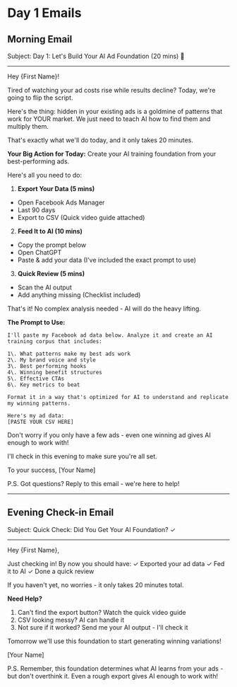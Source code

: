# Day 1 Emails

## Morning Email

Subject: Day 1: Let's Build Your AI Ad Foundation (20 mins) 🚀

--------------------------------------------------------------------------------

Hey {First Name}!

Tired of watching your ad costs rise while results decline? Today, we're going to flip the script.

Here's the thing: hidden in your existing ads is a goldmine of patterns that work for YOUR market. We just need to teach AI how to find them and multiply them.

That's exactly what we'll do today, and it only takes 20 minutes.

**Your Big Action for Today:** Create your AI training foundation from your best-performing ads.

Here's all you need to do:

1. **Export Your Data (5 mins)**

  - Open Facebook Ads Manager
  - Last 90 days
  - Export to CSV (Quick video guide attached)

2. **Feed It to AI (10 mins)**

  - Copy the prompt below
  - Open ChatGPT
  - Paste & add your data (I've included the exact prompt to use)

3. **Quick Review (5 mins)**

  - Scan the AI output
  - Add anything missing (Checklist included)

That's it! No complex analysis needed - AI will do the heavy lifting.

**The Prompt to Use:**

```
I'll paste my Facebook ad data below. Analyze it and create an AI training corpus that includes:

1\. What patterns make my best ads work
2\. My brand voice and style
3\. Best performing hooks
4\. Winning benefit structures
5\. Effective CTAs
6\. Key metrics to beat

Format it in a way that's optimized for AI to understand and replicate my winning patterns.

Here's my ad data:
[PASTE YOUR CSV HERE]
```

Don't worry if you only have a few ads - even one winning ad gives AI enough to work with!

I'll check in this evening to make sure you're all set.

To your success, [Your Name]

P.S. Got questions? Reply to this email - we're here to help!

--------------------------------------------------------------------------------

## Evening Check-in Email

Subject: Quick Check: Did You Get Your AI Foundation? ✓

--------------------------------------------------------------------------------

Hey {First Name},

Just checking in! By now you should have: ✓ Exported your ad data ✓ Fed it to AI ✓ Done a quick review

If you haven't yet, no worries - it only takes 20 minutes total.

**Need Help?**

1. Can't find the export button? Watch the quick video guide
2. CSV looking messy? AI can handle it
3. Not sure if it worked? Send me your AI output - I'll check it

Tomorrow we'll use this foundation to start generating winning variations!

[Your Name]

P.S. Remember, this foundation determines what AI learns from your ads - but don't overthink it. Even a rough export gives AI enough to work with!
